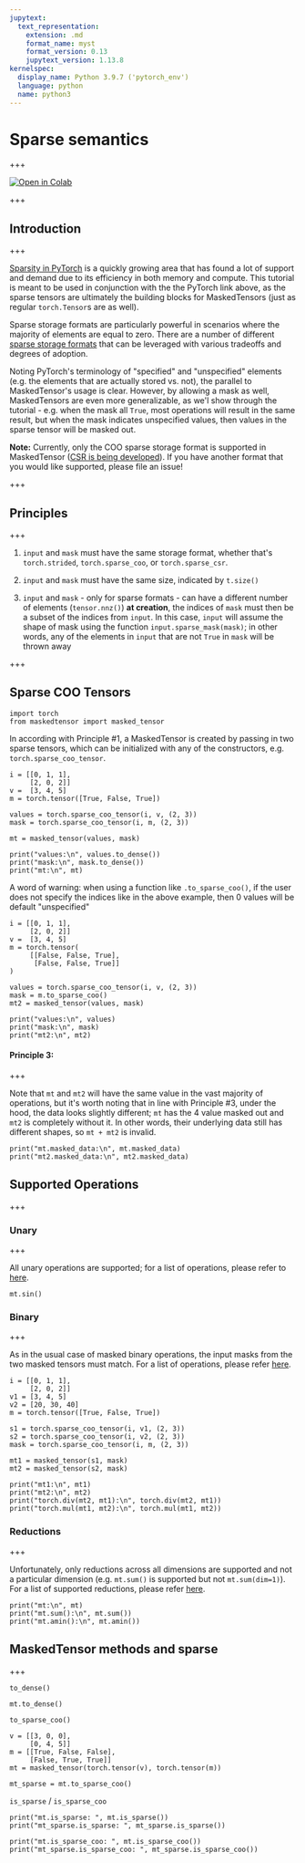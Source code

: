 ```yaml
---
jupytext:
  text_representation:
    extension: .md
    format_name: myst
    format_version: 0.13
    jupytext_version: 1.13.8
kernelspec:
  display_name: Python 3.9.7 ('pytorch_env')
  language: python
  name: python3
---
```


# Sparse semantics

+++

[![Open in Colab](https://colab.research.google.com/assets/colab-badge.svg)](https://colab.research.google.com/github/pytorch/maskedtensor/blob/main/docs/source/notebooks/sparse.ipynb)

+++

## Introduction

+++

[Sparsity in PyTorch](https://pytorch.org/docs/stable/sparse.html) is a quickly growing area that has found a lot of support and demand due to its efficiency in both memory and compute. This tutorial is meant to be used in conjunction with the the PyTorch link above, as the sparse tensors are ultimately the building blocks for MaskedTensors (just as regular `torch.Tensor`s are as well).

Sparse storage formats are particularly powerful in scenarios where the majority of elements are equal to zero. There are a number of different [sparse storage formats](https://en.wikipedia.org/wiki/Sparse_matrix) that can be leveraged with various tradeoffs and degrees of adoption.

Noting PyTorch's terminology of "specified" and "unspecified" elements (e.g. the elements that are actually stored vs. not), the parallel to MaskedTensor's usage is clear. However, by allowing a mask as well, MaskedTensors are even more generalizable, as we'l show through the tutorial - e.g. when the mask all `True`, most operations will result in the same result, but when the mask indicates unspecified values, then values in the sparse tensor will be masked out.

<div class="alert alert-info">

**Note:** Currently, only the COO sparse storage format is supported in MaskedTensor ([CSR is being developed](https://github.com/pytorch/maskedtensor/pull/65)). If you have another format that you would like supported, please file an issue!

</div>

+++

## Principles

+++

1. `input` and `mask` must have the same storage format, whether that's `torch.strided`, `torch.sparse_coo`, or `torch.sparse_csr`.

2. `input` and `mask` must have the same size, indicated by `t.size()`

3. `input` and `mask` - only for sparse formats - can have a different number of elements (`tensor.nnz()`) **at creation**, the indices of `mask` must then be a subset of the indices from `input`. In this case, `input` will assume the shape of mask using the function `input.sparse_mask(mask)`; in other words, any of the elements in `input` that are not `True` in `mask` will be thrown away

+++

## Sparse COO Tensors

```{code-cell} ipython3
import torch
from maskedtensor import masked_tensor
```

In according with Principle #1, a MaskedTensor is created by passing in two sparse tensors, which can be initialized with any of the constructors, e.g. `torch.sparse_coo_tensor`.

```{code-cell} ipython3
i = [[0, 1, 1],
     [2, 0, 2]]
v =  [3, 4, 5]
m = torch.tensor([True, False, True])

values = torch.sparse_coo_tensor(i, v, (2, 3))
mask = torch.sparse_coo_tensor(i, m, (2, 3))

mt = masked_tensor(values, mask)  

print("values:\n", values.to_dense())
print("mask:\n", mask.to_dense())
print("mt:\n", mt)
```

A word of warning: when using a function like `.to_sparse_coo()`, if the user does not specify the indices like in the above example, then 0 values will be default "unspecified"

```{code-cell} ipython3
i = [[0, 1, 1],
     [2, 0, 2]]
v =  [3, 4, 5]
m = torch.tensor(
     [[False, False, True],
      [False, False, True]]
)

values = torch.sparse_coo_tensor(i, v, (2, 3))
mask = m.to_sparse_coo()
mt2 = masked_tensor(values, mask)

print("values:\n", values)
print("mask:\n", mask)
print("mt2:\n", mt2)
```

#### Principle 3: 

+++

Note that `mt` and `mt2` will have the same value in the vast majority of operations, but it's worth noting that in line with Principle #3, under the hood, the data looks slightly different; `mt` has the 4 value masked out and `mt2` is completely without it. In other words, their underlying data still has different shapes, so `mt + mt2` is invalid.

```{code-cell} ipython3
print("mt.masked_data:\n", mt.masked_data)
print("mt2.masked_data:\n", mt2.masked_data)
```

## Supported Operations

+++

### Unary

+++

All unary operations are supported; for a list of operations, please refer to [here](https://pytorch.org/maskedtensor/main/unary.html).

```{code-cell} ipython3
mt.sin()
```

### Binary

+++

As in the usual case of masked binary operations, the input masks from the two masked tensors must match. For a list of operations, please refer [here](https://pytorch.org/maskedtensor/main/binary.html).

```{code-cell} ipython3
i = [[0, 1, 1],
     [2, 0, 2]]
v1 = [3, 4, 5]
v2 = [20, 30, 40]
m = torch.tensor([True, False, True])

s1 = torch.sparse_coo_tensor(i, v1, (2, 3))
s2 = torch.sparse_coo_tensor(i, v2, (2, 3))
mask = torch.sparse_coo_tensor(i, m, (2, 3))

mt1 = masked_tensor(s1, mask)
mt2 = masked_tensor(s2, mask)
```

```{code-cell} ipython3
print("mt1:\n", mt1)
print("mt2:\n", mt2)
print("torch.div(mt2, mt1):\n", torch.div(mt2, mt1))
print("torch.mul(mt1, mt2):\n", torch.mul(mt1, mt2))
```

### Reductions

+++

Unfortunately, only reductions across all dimensions are supported and not a particular dimension (e.g. `mt.sum()` is supported but not `mt.sum(dim=1)`). For a list of supported reductions, please refer [here](https://pytorch.org/maskedtensor/main/reductions.html).

```{code-cell} ipython3
print("mt:\n", mt)
print("mt.sum():\n", mt.sum())
print("mt.amin():\n", mt.amin())
```

## MaskedTensor methods and sparse

+++

`to_dense()`

```{code-cell} ipython3
mt.to_dense()
```

`to_sparse_coo()`

```{code-cell} ipython3
v = [[3, 0, 0],
     [0, 4, 5]]
m = [[True, False, False],
     [False, True, True]]
mt = masked_tensor(torch.tensor(v), torch.tensor(m))

mt_sparse = mt.to_sparse_coo()
```

`is_sparse` / `is_sparse_coo`

```{code-cell} ipython3
print("mt.is_sparse: ", mt.is_sparse())
print("mt_sparse.is_sparse: ", mt_sparse.is_sparse())

print("mt.is_sparse_coo: ", mt.is_sparse_coo())
print("mt_sparse.is_sparse_coo: ", mt_sparse.is_sparse_coo())
```
